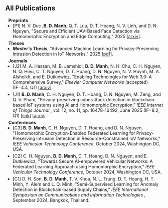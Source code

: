 ## All Publications <a id="all-pub"></a>
<!-- **************************************** Preprint start here **************************************** -->
<h4 style="margin:0 10px 0;"> Preprints</h4>
<ul style="margin:0 0 5px;">
<li><a><autocolor>
[P1] N. V. Duc ,<strong>B. D. Manh</strong>, Q. T. Luu, D. T. Hoang, N. V. Linh, and D. N. Nguyen, "Secure and Efficient UAV-Based Face Detection via Homomorphic Encryption and Edge Computing," 2025 <a href="https://arxiv.org/pdf/2507.09860"> [arxiv]</a>.
</autocolor></a></li>
</ul>

<!-- **************************************** Thesis start here **************************************** -->
<h4 style="margin:0 10px 0;"> Theses</h4>
<ul style="margin:0 0 5px;">
<li><a><autocolor>
<strong><i>Master's Thesis</i></strong>, "Advanced Machine Learning for Privacy-Preserving Intrusion Detection in IoT Networks," 2025 <a href="https://opus.lib.uts.edu.au/bitstream/10453/188070/1/thesis.pdf"> [pdf]</a>.
</autocolor></a></li>
</ul>

<!-- **************************************** Journal start here **************************************** -->
<h4 style="margin:0 10px 0;"> Journals</h4>
<ul style="margin:0 0 5px;">
<li><a><autocolor>
[J2] M. A. Hassan,  M. B. Jamshidi, <strong>B. D. Manh</strong>,  N. H. Chu, C. H. Nguyen, N. Q. Hieu,  C. T. Nguyen, D. T. Hoang, D. N. Nguyen, N. V. Huynh, M. A. Alsheikh, and E. Dutkiewicz, "Enabling Technologies for Web 3.0: A Comprehensive Survey," <i>Elsevier Computer Networks</i> (accepted) (IF=4.4, Q1) <a href="https://arxiv.org/abs/2401.10901"> [arxiv]</a>.
</autocolor></a></li>
</ul>

<ul style="margin:0 0 5px;">
<li><a><autocolor>
[J1] <strong>B. D. Manh</strong>, C. H. Nguyen, D. T. Hoang, D. N. Nguyen, M. Zeng, and Q. V. Pham, "Privacy-preserving cyberattack detection in blockchain-based IoT systems using Ai and Homomorphic Encryption," <i>IEEE Internet of Things Journal </i>, vol. 12, no. 11, pp. 16478-16492, June 2025 (IF=8.2, Q1) <a href="https://ieeexplore.ieee.org/abstract/document/10856250"> [link]</a> <a href="https://arxiv.org/pdf/2412.13522"> [arxiv]</a>.
</autocolor></a></li>
</ul>

<!-- **************************************** Conference start here **************************************** -->

<h4 style="margin:0 10px 0;"> Conferences</h4>

<ul style="margin:0 0 5px;">
<li><a><autocolor>
[C3] <strong>B. D. Manh</strong>, C. H. Nguyen, D. T. Hoang, and D. N. Nguyen, "Homomorphic Encryption-Enabled Federated Learning for Privacy-Preserving Intrusion Detection in Resource-Constrained IoV Networks,"  <i>IEEE Vehicular Technology Conference</i>, October 2024, Washington DC, USA.
</autocolor></a></li>
</ul>

<ul style="margin:0 0 5px;">
<li><a><autocolor>
[C2] C. H. Nguyen, <strong>B. D. Manh</strong>, D. T. Hoang, D. N. Nguyen, and E. Dutkiewicz, "Towards Secure AI-empowered Vehicular Networks: A Federated Learning Approach using Homomorphic Encryption,"  <i>IEEE Vehicular Technology Conference</i>, October 2024, Washington DC, USA.
</autocolor></a></li>
</ul>

<ul style="margin:0 0 5px;">
<li><a><autocolor>
[C1] D. H. Son, <strong>B. D. Manh</strong>, T. V. Khoa, N. L. Trung, D. T. Hoang, H. T. Minh, Y. Alem and L. Q. Minh, "Semi-Supervised Learning for Anomaly Detection in Blockchain-based Supply Chains," <i>IEEE International Symposium on Communications and Information Technologies </i>, September 2024, Bangkok, Thailand.
</autocolor></a></li>
</ul>
